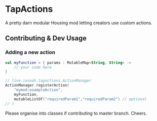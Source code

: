 # TapActions
A pretty darn modular Housing mod letting creators use custom actions.

## Contributing & Dev Usage
### Adding a new action
```kt
val myFunction = { params : MutableMap<String, String> ->
    // your code here
}   

// live.ixnoah.tapactions.ActionManager
ActionManager.registerAction(
    "mymod:exampleAction",
    myFunction, 
    mutableListOf("requiredParam1","requiredParam2") // optional
// )
```

Please organise into classes if contributing to master branch. Cheers.